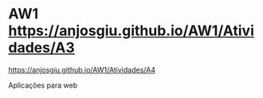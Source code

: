 # AW1 https://anjosgiu.github.io/AW1/Atividades/A3
 https://anjosgiu.github.io/AW1/Atividades/A4
 
Aplicações para web
